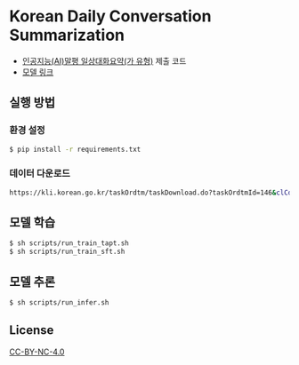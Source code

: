 # Korean Daily Conversation Summarization

- [인공지능(AI)말평 일상대화요약(가 유형)](https://kli.korean.go.kr/benchmark/taskOrdtm/taskList.do?taskOrdtmId=146&clCd=END_TASK&subMenuId=sub01) 제출 코드
- [모델 링크](https://huggingface.co/LostCow/ko_gemma_2_9b_dialogue_summary)

## 실행 방법

### 환경 설정
```bash
$ pip install -r requirements.txt
```

### 데이터 다운로드
```bash
https://kli.korean.go.kr/taskOrdtm/taskDownload.do?taskOrdtmId=146&clCd=END_TASK&subMenuId=sub02
```

## 모델 학습
```bash
$ sh scripts/run_train_tapt.sh
$ sh scripts/run_train_sft.sh
```

## 모델 추론
```bash
$ sh scripts/run_infer.sh
```

## License
[CC-BY-NC-4.0](https://choosealicense.com/licenses/cc-by-4.0/)